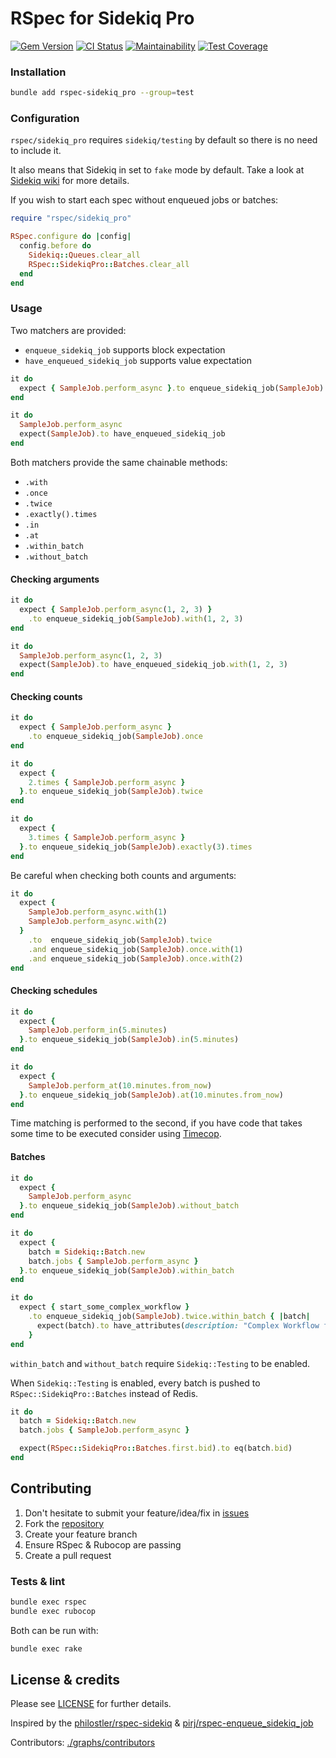 # RSpec for Sidekiq Pro

[![Gem Version](https://badge.fury.io/rb/rspec-sidekiq_pro.svg)](https://rubygems.org/gems/rspec-sidekiq_pro)
[![CI Status](https://github.com/inkstak/rspec-sidekiq_pro/actions/workflows/ci.yml/badge.svg)](https://github.com/inkstak/rspec-sidekiq_pro/actions/workflows/ci.yml)
[![Maintainability](https://api.codeclimate.com/v1/badges/9bb8b75ea8c66b1a9c94/maintainability)](https://codeclimate.com/github/inkstak/rspec-sidekiq_pro/maintainability)
[![Test Coverage](https://api.codeclimate.com/v1/badges/3de8ad4b1787cdb9ca20/test_coverage)](https://codeclimate.com/github/inkstak/rspec-sidekiq_pro/test_coverage)

### Installation

```bash
bundle add rspec-sidekiq_pro --group=test
```

### Configuration

`rspec/sidekiq_pro` requires `sidekiq/testing` by default so there is no need to include it.

It also means that Sidekiq in set to `fake` mode by default. Take a look at [Sidekiq wiki](https://github.com/mperham/sidekiq/wiki/Testing) for more details.

If you wish to start each spec without enqueued jobs or batches:

```ruby
require "rspec/sidekiq_pro"

RSpec.configure do |config|
  config.before do
    Sidekiq::Queues.clear_all
    RSpec::SidekiqPro::Batches.clear_all
  end
end
```

### Usage

Two matchers are provided:

* `enqueue_sidekiq_job` supports block expectation
* `have_enqueued_sidekiq_job` supports value expectation

```ruby
it do
  expect { SampleJob.perform_async }.to enqueue_sidekiq_job(SampleJob)
end
```
```ruby
it do
  SampleJob.perform_async
  expect(SampleJob).to have_enqueued_sidekiq_job
end
```

Both matchers provide the same chainable methods:

* `.with`
* `.once`
* `.twice`
* `.exactly().times`
* `.in`
* `.at`
* `.within_batch`
* `.without_batch`


#### Checking arguments

```ruby
it do
  expect { SampleJob.perform_async(1, 2, 3) }
    .to enqueue_sidekiq_job(SampleJob).with(1, 2, 3)
end
```
```ruby
it do
  SampleJob.perform_async(1, 2, 3)
  expect(SampleJob).to have_enqueued_sidekiq_job.with(1, 2, 3)
end
```


#### Checking counts

```ruby
it do
  expect { SampleJob.perform_async }
    .to enqueue_sidekiq_job(SampleJob).once
end
```

```ruby
it do
  expect { 
    2.times { SampleJob.perform_async }
  }.to enqueue_sidekiq_job(SampleJob).twice
end
```

```ruby
it do
  expect { 
    3.times { SampleJob.perform_async }
  }.to enqueue_sidekiq_job(SampleJob).exactly(3).times
end
```

Be careful when checking both counts and arguments:

```ruby
it do
  expect { 
    SampleJob.perform_async.with(1)
    SampleJob.perform_async.with(2)
  } 
    .to  enqueue_sidekiq_job(SampleJob).twice
    .and enqueue_sidekiq_job(SampleJob).once.with(1)
    .and enqueue_sidekiq_job(SampleJob).once.with(2)
end
```

#### Checking schedules

```ruby
it do
  expect { 
    SampleJob.perform_in(5.minutes)
  }.to enqueue_sidekiq_job(SampleJob).in(5.minutes)
end
```

```ruby
it do
  expect { 
    SampleJob.perform_at(10.minutes.from_now)
  }.to enqueue_sidekiq_job(SampleJob).at(10.minutes.from_now)
end
```

Time matching is performed to the second, if you have code that takes some time to be executed consider using [Timecop](https://github.com/travisjeffery/timecop).


#### Batches

```ruby
it do
  expect { 
    SampleJob.perform_async
  }.to enqueue_sidekiq_job(SampleJob).without_batch
end
```

```ruby
it do
  expect { 
    batch = Sidekiq::Batch.new
    batch.jobs { SampleJob.perform_async }
  }.to enqueue_sidekiq_job(SampleJob).within_batch
end
```

```ruby
it do
  expect { start_some_complex_workflow }
    .to enqueue_sidekiq_job(SampleJob).twice.within_batch { |batch|
      expect(batch).to have_attributes(description: "Complex Workflow first step")
    }
end
```

`within_batch` and `without_batch` require `Sidekiq::Testing` to be enabled.

When `Sidekiq::Testing` is enabled, every batch is pushed to `RSpec::SidekiqPro::Batches` instead of Redis.

```ruby
it do
  batch = Sidekiq::Batch.new
  batch.jobs { SampleJob.perform_async }

  expect(RSpec::SidekiqPro::Batches.first.bid).to eq(batch.bid)
end
```

## Contributing

1. Don't hesitate to submit your feature/idea/fix in [issues](https://github.com/inkstak/rspec-sidekiq_pro)
2. Fork the [repository](https://github.com/inkstak/rspec-sidekiq_pro)
3. Create your feature branch
4. Ensure RSpec & Rubocop are passing
4. Create a pull request

### Tests & lint

```bash
bundle exec rspec
bundle exec rubocop
```

Both can be run with:

```bash
bundle exec rake
```

## License & credits

Please see [LICENSE](https://github.com/inkstak/rspec-sidekiq_pro/blob/main/LICENSE) for further details.

Inspired by the [philostler/rspec-sidekiq](https://github.com/philostler/rspec-sidekiq/) & [pirj/rspec-enqueue_sidekiq_job](https://github.com/pirj/rspec-enqueue_sidekiq_job)

Contributors: [./graphs/contributors](https://github.com/inkstak/rspec-sidekiq_pro/graphs/contributors)
